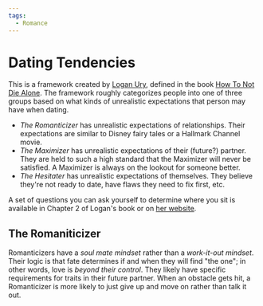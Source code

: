 ```yaml
---
tags:
  - Romance
---
```

# Dating Tendencies

This is a framework created by [Logan Ury](https://www.loganury.com/), defined
in the book [How To Not Die Alone](https://www.loganury.com/book). The framework
roughly categorizes people into one of three groups based on what kinds of
unrealistic expectations that person may have when dating.

- _The Romanticizer_  has unrealistic expectations of relationships. Their
  expectations are similar to Disney fairy tales or a Hallmark Channel movie.
- _The Maximizer_ has unrealistic expectations of their (future?) partner. They
  are held to such a high standard that the Maximizer will never be satisfied. A
  Maximizer is always on the lookout for someone better.
- _The Hesitater_ has unrealistic expectations of themselves. They believe
  they're not ready to date, have flaws they need to fix first, etc.

A set of questions you can ask yourself to determine where you sit is available
in Chapter 2 of Logan's book or on [her website](https://www.loganury.com/quiz).

## The Romaniticizer

Romanticizers have a _soul mate mindset_ rather than a _work-it-out mindset_.
Their logic is that fate determines if and when they will find "the one"; in
other words, love is _beyond their control_. They likely have specific
requirements for traits in their future partner. When an obstacle gets hit, a
Romanticizer is more likely to just give up and move on rather than talk it out.

